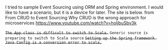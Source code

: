 I tried to sample Event Sourcing using ORM and Spring environment. I would like to have a scenario, but it is a device for later.
The site is below.
from From CRUD to Event Sourcing Why CRUD is the wrong approach for microservices
https://www.youtube.com/watch?v=holjbuSbv3k

~~`The App class is difficult to switch to Scala.`~~
`Generic source is preparing to switch to Scala source`
~~`Setting up the Spring framework Java Config is a conversion error to scala,`~~